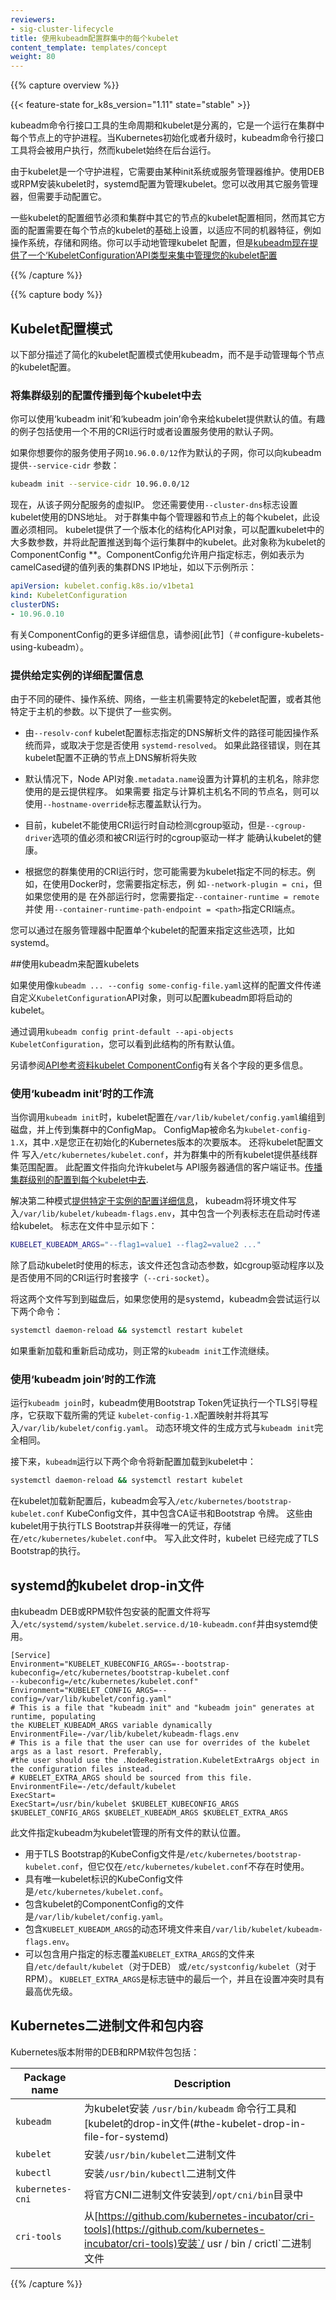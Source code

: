 ```yaml
---
reviewers:
- sig-cluster-lifecycle
title: 使用kubeadm配置群集中的每个kubelet
content_template: templates/concept
weight: 80
---
```


{{% capture overview %}}

{{< feature-state for_k8s_version="1.11" state="stable" >}}

<!--The lifecycle of the kubeadm CLI tool is decoupled from the
[kubelet](/docs/reference/command-line-tools-reference/kubelet), which is a daemon that runs
on each node within the Kubernetes cluster. The kubeadm CLI tool is executed by the user when Kubernetes is
initialized or upgraded, whereas the kubelet is always running in the background.-->
kubeadm命令行接口工具的生命周期和kubelet是分离的，它是一个运行在集群中每个节点上的守护进程。当Kubernetes初始化或者升级时，kubeadm命令行接口工具将会被用户执行，然而kubelet始终在后台运行。

<!--Since the kubelet is a daemon, it needs to be maintained by some kind of a init
system or service manager. When the kubelet is installed using DEBs or RPMs,
systemd is configured to manage the kubelet. You can use a different service
manager instead, but you need to configure it manually.-->
由于kubelet是一个守护进程，它需要由某种init系统或服务管理器维护。使用DEB或RPM安装kubelet时，systemd配置为管理kubelet。您可以改用其它服务管理器，但需要手动配置它。

<!--Some kubelet configuration details need to be the same across all kubelets involved in the cluster, while
other configuration aspects need to be set on a per-kubelet basis, to accommodate the different
characteristics of a given machine, such as OS, storage, and networking. You can manage the configuration
of your kubelets manually, but [kubeadm now provides a `KubeletConfiguration` API type for managing your
kubelet configurations centrally](#configure-kubelets-using-kubeadm).-->
一些kubelet的配置细节必须和集群中其它的节点的kubelet配置相同，然而其它方面的配置需要在每个节点的kubelet的基础上设置，以适应不同的机器特征，例如操作系统，存储和网络。你可以手动地管理kubelet
配置，但是[kubeadm现在提供了一个‘KubeletConfiguration’API类型来集中管理您的kubelet配置](#configure-kubelets-using-kubeadm)

{{% /capture %}}

{{% capture body %}}

<!--## Kubelet configuration patterns -->
## Kubelet配置模式

<!--The following sections describe patterns to kubelet configuration that are simplified by
using kubeadm, rather than managing the kubelet configuration for each Node manually.-->

以下部分描述了简化的kubelet配置模式使用kubeadm，而不是手动管理每个节点的kubelet配置。

<!--### Propagating cluster-level configuration to each kubelet-->
### 将集群级别的配置传播到每个kubelet中去

<!--You can provide the kubelet with default values to be used by `kubeadm init` and `kubeadm join`
commands. Interesting examples include using a different CRI runtime or setting the default subnet
used by services.-->
你可以使用‘kubeadm init’和‘kubeadm join’命令来给kubelet提供默认的值。有趣的例子包括使用一个不用的CRI运行时或者设置服务使用的默认子网。

<!--If you want your services to use the subnet `10.96.0.0/12` as the default for services, you can pass
the `--service-cidr` parameter to kubeadm:-->
如果你想要你的服务使用子网`10.96.0.0/12`作为默认的子网，你可以向kubeadm提供`--service-cidr` 参数：

```bash
kubeadm init --service-cidr 10.96.0.0/12
```

<!--Virtual IPs for services are now allocated from this subnet. You also need to set the DNS address used
by the kubelet, using the `--cluster-dns` flag. This setting needs to be the same for every kubelet
on every manager and Node in the cluster. The kubelet provides a versioned, structured API object
that can configure most parameters in the kubelet and push out this configuration to each running
kubelet in the cluster. This object is called **the kubelet's ComponentConfig**.
The ComponentConfig allows the user to specify flags such as the cluster DNS IP addresses expressed as
a list of values to a camelCased key, illustrated by the following example:-->
现在，从该子网分配服务的虚拟IP。 您还需要使用`--cluster-dns`标志设置kubelet使用的DNS地址。 对于群集中每个管理器和节点上的每个kubelet，此设置必须相同。 kubelet提供了一个版本化的结构化API对象，可以配置kubelet中的大多数参数，并将此配置推送到每个运行集群中的kubelet。此对象称为kubelet的ComponentConfig **。ComponentConfig允许用户指定标志，例如表示为camelCased键的值列表的集群DNS IP地址，如以下示例所示：

```yaml
apiVersion: kubelet.config.k8s.io/v1beta1
kind: KubeletConfiguration
clusterDNS:
- 10.96.0.10
```

<!--For more details on the ComponentConfig have a look at [this section](#configure-kubelets-using-kubeadm).-->
有关ComponentConfig的更多详细信息，请参阅[此节]（＃configure-kubelets-using-kubeadm）。

<!--### Providing instance-specific configuration details-->
### 提供给定实例的详细配置信息

<!--Some hosts require specific kubelet configurations, due to differences in hardware, operating system,
networking, or other host-specific parameters. The following list provides a few examples.-->
由于不同的硬件、操作系统、网络，一些主机需要特定的kebelet配置，或者其他特定于主机的参数。以下提供了一些实例。

<!--- The path to the DNS resolution file, as specified by the `--resolv-conf` kubelet
  configuration flag, may differ among operating systems, or depending on whether you are using
  `systemd-resolved`. If this path is wrong, DNS resolution will fail on the Node whose kubelet
  is configured incorrectly.-->
- 由`--resolv-conf` kubelet配置标志指定的DNS解析文件的路径可能因操作系统而异，或取决于您是否使用
  `systemd-resolved`。 如果此路径错误，则在其kubelet配置不正确的节点上DNS解析将失败
  
<!--- The Node API object `.metadata.name` is set to the machine's hostname by default,
  unless you are using a cloud provider. You can use the `--hostname-override` flag to override the
  default behavior if you need to specify a Node name different from the machine's hostname.-->
- 默认情况下，Node API对象`.metadata.name`设置为计算机的主机名，除非您使用的是云提供程序。 如果需要
  指定与计算机主机名不同的节点名，则可以使用`--hostname-override`标志覆盖默认行为。
  
<!--- Currently, the kubelet cannot automatically detects the cgroup driver used by the CRI runtime,
  but the value of `--cgroup-driver` must match the cgroup driver used by the CRI runtime to ensure
  the health of the kubelet.-->
- 目前，kubelet不能使用CRI运行时自动检测cgroup驱动，但是`--cgroup-driver`选项的值必须和被CRI运行时的cgroup驱动一样才
  能确认kubelet的健康。
  
<!--- Depending on the CRI runtime your cluster uses, you may need to specify different flags to the kubelet. For 
  instance, when using Docker, you need to specify flags such as `--network-plugin=cni`, but if you are using an 
  external runtime, you need to specify `--container-runtime=remote` and specify the CRI endpoint using the 
  `--container-runtime-path-endpoint=<path>`.-->
- 根据您的群集使用的CRI运行时，您可能需要为kubelet指定不同的标志。例如，在使用Docker时，您需要指定标志，例
  如`--network-plugin = cni`，但如果您使用的是 在外部运行时，您需要指定`--container-runtime = remote`并使
  用`--container-runtime-path-endpoint = <path>`指定CRI端点。

<!--You can specify these flags by configuring an individual kubelet's configuration in your service manager, such as
   systemd.-->
您可以通过在服务管理器中配置单个kubelet的配置来指定这些选项，比如systemd。

<!--## Configure kubelets using kubeadm-->
##使用kubeadm来配置kubelets

<!--It is possible to configure the kubelet that kubeadm will start if a custom `KubeletConfiguration`
API object is passed with a configuration file like so `kubeadm ... --config some-config-file.yaml`.-->
如果使用像`kubeadm ... --config some-config-file.yaml`这样的配置文件传递自定义`KubeletConfiguration`API对象，则可以配置kubeadm即将启动的kubelet。

<!--By calling `kubeadm config print-default --api-objects KubeletConfiguration` you can
see all the default values for this structure.-->
通过调用`kubeadm config print-default --api-objects KubeletConfiguration`，您可以看到此结构的所有默认值。

<!--Also have a look at the [API reference for the
kubelet ComponentConfig](https://godoc.org/k8s.io/kubernetes/pkg/kubelet/apis/config#KubeletConfiguration)
for more information on the individual fields.-->
另请参阅[API参考资料kubelet ComponentConfig](https://godoc.org/k8s.io/kubernetes/pkg/kubelet/apis/config#KubeletConfiguration)有关各个字段的更多信息。

<!-- ### Workflow when using `kubeadm init`-->
### 使用‘kubeadm init’时的工作流

<!--When you call `kubeadm init`, the kubelet configuration is marshalled to disk
at `/var/lib/kubelet/config.yaml`, and also uploaded to a ConfigMap in the cluster. The ConfigMap
is named `kubelet-config-1.X`, where `.X` is the minor version of the Kubernetes version you are
initializing. A kubelet configuration file is also written to `/etc/kubernetes/kubelet.conf` with the
baseline cluster-wide configuration for all kubelets in the cluster. This configuration file
points to the client certificates that allow the kubelet to communicate with the API server. This
addresses the need to
[propagate cluster-level configuration to each kubelet](#propagating-cluster-level-configuration-to-each-kubelet).-->
当你调用`kubeadm init`时，kubelet配置在`/var/lib/kubelet/config.yaml`编组到磁盘，并上传到集群中的ConfigMap。 
ConfigMap被命名为`kubelet-config-1.X`，其中`.X`是您正在初始化的Kubernetes版本的次要版本。 还将kubelet配置文件
写入`/etc/kubernetes/kubelet.conf`，并为群集中的所有kubelet提供基线群集范围配置。 此配置文件指向允许kubelet与
API服务器通信的客户端证书。[传播集群级别的配置到每个kubelet中去](#propagating-cluster-level-configuration-to-each-kubelet).

<!--To address the second pattern of
[providing instance-specific configuration details](#providing-instance-specific-configuration-details),
kubeadm writes an environment file to `/var/lib/kubelet/kubeadm-flags.env`, which contains a list of
flags to pass to the kubelet when it starts. The flags are presented in the file like this:-->
解决第二种模式[提供特定于实例的配置详细信息](#providing-instance-specific-configuration-details)，
kubeadm将环境文件写入`/var/lib/kubelet/kubeadm-flags.env`，其中包含一个列表标志在启动时传递给kubelet。 标志在文件中显示如下：

```bash
KUBELET_KUBEADM_ARGS="--flag1=value1 --flag2=value2 ..."
```

<!--In addition to the flags used when starting the kubelet, the file also contains dynamic
parameters such as the cgroup driver and whether to use a different CRI runtime socket
(`--cri-socket`).-->
除了启动kubelet时使用的标志，该文件还包含动态参数，如cgroup驱动程序以及是否使用不同的CRI运行时套接字（`--cri-socket`）。

<!--After marshalling these two files to disk, kubeadm attempts to run the following two
commands, if you are using systemd:-->
将这两个文件写到到磁盘后，如果您使用的是systemd，kubeadm会尝试运行以下两个命令：

```bash
systemctl daemon-reload && systemctl restart kubelet
```

<!--If the reload and restart are successful, the normal `kubeadm init` workflow continues.-->
如果重新加载和重新启动成功，则正常的`kubeadm init`工作流继续。

<!--### Workflow when using `kubeadm join`-->
### 使用‘kubeadm join’时的工作流

<!--When you run `kubeadm join`, kubeadm uses the Bootstrap Token credential perform
a TLS bootstrap, which fetches the credential needed to download the
`kubelet-config-1.X` ConfigMap and writes it to `/var/lib/kubelet/config.yaml`. The dynamic
environment file is generated in exactly the same way as `kubeadm init`.-->
运行`kubeadm join`时，kubeadm使用Bootstrap Token凭证执行一个TLS引导程序，它获取下载所需的凭证
`kubelet-config-1.X`配置映射并将其写入`/var/lib/kubelet/config.yaml`。 动态环境文件的生成方式与`kubeadm init`完全相同。

<!--Next, `kubeadm` runs the following two commands to load the new configuration into the kubelet:-->
接下来，`kubeadm`运行以下两个命令将新配置加载到kubelet中：

```bash
systemctl daemon-reload && systemctl restart kubelet
```

<!--After the kubelet loads the new configuration, kubeadm writes the
`/etc/kubernetes/bootstrap-kubelet.conf` KubeConfig file, which contains a CA certificate and Bootstrap
Token. These are used by the kubelet to perform the TLS Bootstrap and obtain a unique
credential, which is stored in `/etc/kubernetes/kubelet.conf`. When this file is written, the kubelet
has finished performing the TLS Bootstrap.-->
在kubelet加载新配置后，kubeadm会写入`/etc/kubernetes/bootstrap-kubelet.conf` KubeConfig文件，其中包含CA证书和Bootstrap
令牌。 这些由kubelet用于执行TLS Bootstrap并获得唯一的凭证，存储在`/etc/kubernetes/kubelet.conf`中。 写入此文件时，kubelet
已经完成了TLS Bootstrap的执行。

<!--##  The kubelet drop-in file for systemd-->
##  systemd的kubelet drop-in文件

<!--The configuration file installed by the kubeadm DEB or RPM package is written to
`/etc/systemd/system/kubelet.service.d/10-kubeadm.conf` and is used by systemd.-->
由kubeadm DEB或RPM软件包安装的配置文件将写入`/etc/systemd/system/kubelet.service.d/10-kubeadm.conf`并由systemd使用。

```none
[Service]
Environment="KUBELET_KUBECONFIG_ARGS=--bootstrap-kubeconfig=/etc/kubernetes/bootstrap-kubelet.conf
--kubeconfig=/etc/kubernetes/kubelet.conf"
Environment="KUBELET_CONFIG_ARGS=--config=/var/lib/kubelet/config.yaml"
# This is a file that "kubeadm init" and "kubeadm join" generates at runtime, populating
the KUBELET_KUBEADM_ARGS variable dynamically
EnvironmentFile=-/var/lib/kubelet/kubeadm-flags.env
# This is a file that the user can use for overrides of the kubelet args as a last resort. Preferably,
#the user should use the .NodeRegistration.KubeletExtraArgs object in the configuration files instead.
# KUBELET_EXTRA_ARGS should be sourced from this file.
EnvironmentFile=-/etc/default/kubelet
ExecStart=
ExecStart=/usr/bin/kubelet $KUBELET_KUBECONFIG_ARGS $KUBELET_CONFIG_ARGS $KUBELET_KUBEADM_ARGS $KUBELET_EXTRA_ARGS
```

<!--This file specifies the default locations for all of the files managed by kubeadm for the kubelet.-->
此文件指定kubeadm为kubelet管理的所有文件的默认位置。

<!--- The KubeConfig file to use for the TLS Bootstrap is `/etc/kubernetes/bootstrap-kubelet.conf`,
  but it is only used if `/etc/kubernetes/kubelet.conf` does not exist.
- The KubeConfig file with the unique kubelet identity is `/etc/kubernetes/kubelet.conf`.
- The file containing the kubelet's ComponentConfig is `/var/lib/kubelet/config.yaml`.
- The dynamic environment file that contains `KUBELET_KUBEADM_ARGS` is sourced from `/var/lib/kubelet/kubeadm-flags.env`.
- The file that can contain user-specified flag overrides with `KUBELET_EXTRA_ARGS` is sourced from
  `/etc/default/kubelet` (for DEBs), or `/etc/systconfig/kubelet` (for RPMs). `KUBELET_EXTRA_ARGS`
  is last in the flag chain and has the highest priority in the event of conflicting settings.-->
  
- 用于TLS Bootstrap的KubeConfig文件是`/etc/kubernetes/bootstrap-kubelet.conf`，但它仅在`/etc/kubernetes/kubelet.conf`不存在时使用。
- 具有唯一kubelet标识的KubeConfig文件是`/etc/kubernetes/kubelet.conf`。
- 包含kubelet的ComponentConfig的文件是`/var/lib/kubelet/config.yaml`。
- 包含`KUBELET_KUBEADM_ARGS`的动态环境文件来自`/var/lib/kubelet/kubeadm-flags.env`。
- 可以包含用户指定的标志覆盖`KUBELET_EXTRA_ARGS`的文件来自`/etc/default/kubelet`（对于DEB）
  或`/etc/systconfig/kubelet`（对于RPM）。 `KUBELET_EXTRA_ARGS`是标志链中的最后一个，并且在设置冲突时具有最高优先级。
  
  

<!--## Kubernetes binaries and package contents-->
## Kubernetes二进制文件和包内容

<!--The DEB and RPM packages shipped with the Kubernetes releases are:-->
Kubernetes版本附带的DEB和RPM软件包包括：

| Package name | Description |
|--------------|-------------|
| `kubeadm`    | 为kubelet安装 `/usr/bin/kubeadm` 命令行工具和[kubelet的drop-in文件(#the-kubelet-drop-in-file-for-systemd) |
| `kubelet`    | 安装`/usr/bin/kubelet`二进制文件 |
| `kubectl`    | 安装`/usr/bin/kubectl`二进制文件 |
| `kubernetes-cni` | 将官方CNI二进制文件安装到`/opt/cni/bin`目录中 |
| `cri-tools` | 从[https://github.com/kubernetes-incubator/cri-tools](https://github.com/kubernetes-incubator/cri-tools)安装`/ usr / bin / crictl`二进制文件 |

{{% /capture %}}
